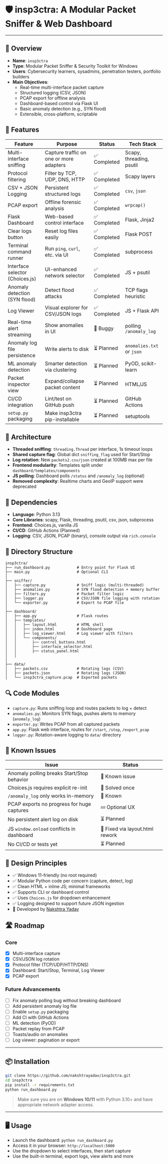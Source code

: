 # 🛡️ insp3ctra: A Modular Packet Sniffer & Web Dashboard

---

## 📌 Overview

- **Name**: `insp3ctra`
- **Type**: Modular Packet Sniffer & Security Toolkit for Windows
- **Users**: Cybersecurity learners, sysadmins, penetration testers, portfolio builders
- **Main Objectives**:
  - Real-time multi-interface packet capture
  - Structured logging (CSV, JSON)
  - PCAP export for offline analysis
  - Dashboard-based control via Flask UI
  - Basic anomaly detection (e.g., SYN flood)
  - Extensible, cross-platform, scriptable



## 🚀 Features

| Feature                         | Purpose                                      | Status        | Tech Stack                        |
|---------------------------------|----------------------------------------------|----------------|------------------------------------|
| Multi-interface sniffing        | Capture traffic on one or more adapters     | ✅ Completed    | Scapy, threading, psutil           |
| Protocol filtering              | Filter by TCP, UDP, DNS, HTTP               | ✅ Completed    | Scapy layers                       |
| CSV + JSON Logging              | Persistent structured logs                   | ✅ Completed    | `csv`, `json`                      |
| PCAP export                     | Offline forensic analysis                   | ✅ Completed    | `wrpcap()`                         |
| Flask Dashboard                 | Web-based control interface                 | ✅ Completed    | Flask, Jinja2                      |
| Clear logs button               | Reset log files easily                      | ✅ Completed    | Flask POST                         |
| Terminal command runner         | Run `ping`, `curl`, etc. via UI             | ✅ Completed    | subprocess                         |
| Interface selector (Choices.js) | UI-enhanced network selector                | ✅ Completed    | JS + psutil                        |
| Anomaly detection (SYN flood)   | Detect flood attacks                        | ✅ Completed    | TCP flags heuristic                |
| Log Viewer                      | Visual explorer for CSV/JSON logs           | ✅ Completed    | JS + Flask API                     |
| Real-time alert streaming       | Show anomalies in UI                        | 🔁 Buggy        | polling `/anomaly_log`             |
| Anomaly log file persistence    | Write alerts to disk                        | ⏳ Planned      | `anomalies.txt` or `json`          |
| ML anomaly detection            | Smarter detection via clustering            | ⏳ Planned      | PyOD, scikit-learn                 |
| Packet inspector view           | Expand/collapse packet content              | ⏳ Planned      | HTML/JS                            |
| CI/CD integration               | Lint/test on GitHub push                    | ⏳ Planned      | GitHub Actions                     |
| `setup.py` packaging            | Make insp3ctra pip-installable              | ⏳ Planned      | setuptools                         |



## 🧱 Architecture

- **Threaded sniffing**: `threading.Thread` per interface, 1s timeout loops
- **Shared capture flag**: Global dict `sniffing_flag` used for Start/Stop
- **Log rotation**: New `packets2.csv/json` created at 100MB max per file
- **Frontend modularity**: Templates split under `dashboard/templates/components`
- **JS polling**: Dashboard polls `/status` and `/anomaly_log` (optional)
- **Removed complexity**: Realtime charts and GeoIP support were deprecated



## 🧰 Dependencies

- **Language**: Python 3.13
- **Core Libraries**: scapy, Flask, threading, psutil, csv, json, subprocess
- **Frontend**: Choices.js, vanilla JS
- **CI/CD**: GitHub Actions (Planned)
- **Logging**: CSV, JSON, PCAP (binary), console output via `rich.console`



## 📁 Directory Structure

```
insp3ctra/
├── run_dashboard.py            # Entry point for Flask UI
├── main.py                     # Optional CLI
│
├── sniffer/
│   ├── capture.py              # Sniff logic (multi-threaded)
│   ├── anomalies.py            # SYN flood detection + memory buffer
│   ├── filters.py              # Packet filter logic
│   ├── logger.py               # CSV/JSON file logging with rotation
│   └── exporter.py             # Export to PCAP file
│
├── dashboard/
│   ├── app.py                  # Flask routes
│   ├── templates/
│   │   ├── layout.html         # HTML shell
│   │   ├── index.html          # Dashboard page
│   │   ├── log_viewer.html     # Log viewer with filters
│   │   └── components/
│   │       ├── control_buttons.html
│   │       ├── interface_selector.html
│   │       ├── status_panel.html
│   │       
│
├── data/
│   ├── packets.csv             # Rotating logs (CSV)
│   ├── packets.json            # Rotating logs (JSON)
│   └── insp3ctra_capture.pcap  # Exported packets
```



## 🔍 Code Modules

- `capture.py`: Runs sniffing loop and routes packets to log + detect
- `anomalies.py`: Monitors SYN flags, pushes alerts to memory (`anomaly_log`)
- `exporter.py`: Writes PCAP from all captured packets
- `app.py`: Flask web interface, routes for `/start`, `/stop`, `/export_pcap`
- `logger.py`: Rotation-aware logging to `data/` directory



## 🐞 Known Issues

| Issue                                         | Status        |
|----------------------------------------------|---------------|
| Anomaly polling breaks Start/Stop behavior   | 🐞 Known issue |
| Choices.js requires explicit re-init         | 🧩 Solved once |
| `/anomaly_log` only works in-memory          | 📌 Known       |
| PCAP exports no progress for huge captures   | 💤 Optional UX |
| No persistent alert log on disk              | ⏳ Planned     |
| JS `window.onload` conflicts in dashboard    | 🧼 Fixed via layout.html rework |
| No CI/CD or tests yet                        | ⏳ Planned     |



## 🧭 Design Principles

- ✅ Windows 11-friendly (no root required)
- ✅ Modular Python code per concern (capture, detect, log)
- ✅ Clean HTML + inline JS; minimal frameworks
- ✅ Supports CLI or dashboard control
- ✅ Uses `Choices.js` for dropdown enhancement
- ✅ Logging designed to support future JSON ingestion
- 🔧 Developed by [Nakshtra Yadav](https://www.linkedin.com/in/nakshtrayadav/)



## 🛣️ Roadmap

### Core
- [x] Multi-interface capture
- [x] CSV/JSON log rotation
- [x] Protocol filter (TCP/UDP/HTTP/DNS)
- [x] Dashboard: Start/Stop, Terminal, Log Viewer
- [x] PCAP export

### Future Advancements
- [ ] Fix anomaly polling bug without breaking dashboard
- [ ] Add persistent anomaly log file
- [ ] Enable `setup.py` packaging
- [ ] Add CI with GitHub Actions
- [ ] ML detection (PyOD)
- [ ] Packet replay from PCAP
- [ ] Toasts/audio on anomalies
- [ ] Log viewer: pagination or export
---

## 📦 Installation

```bash
git clone https://github.com/nakshtrayadav/insp3ctra.git
cd insp3ctra
pip install -r requirements.txt
python run_dashboard.py
```

> Make sure you are on **Windows 10/11** with Python 3.10+ and have appropriate network adapter access.

---

## 🖥️ Usage

- Launch the dashboard: `python run_dashboard.py`
- Access it in your browser: `http://localhost:5000`
- Use the dropdown to select interfaces, then start capture
- Use the built-in terminal, export logs, view alerts and more
